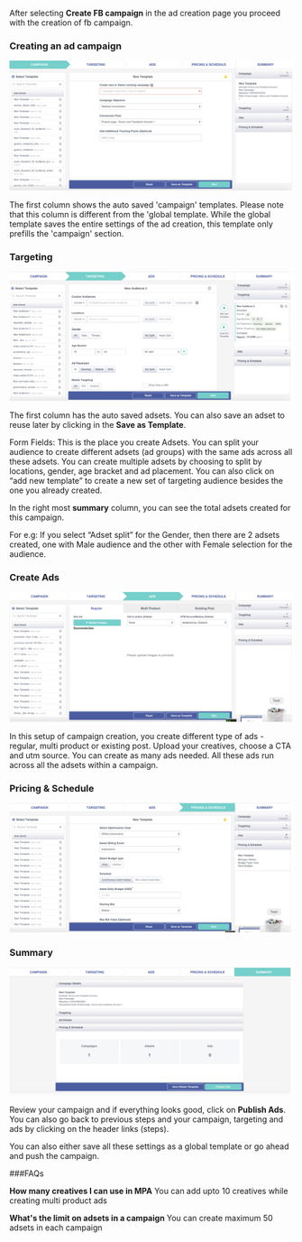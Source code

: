 After selecting **Create FB campaign** in the ad creation page you proceed with the creation of fb campaign.

### Creating an ad campaign

![Screenshot](img/creation2-campaign.png)

The first column shows the auto saved 'campaign' templates. Please note that this column is different from the 'global template. While the global template saves the entire settings of the ad creation, this template only prefills the 'campaign' section.


### Targeting

![Screenshot](img/creation3-targeting.png)

The first column has the auto saved adsets. You can also save an adset to reuse later by clicking in the **Save as Template**.

Form Fields: This is the place you create Adsets.  You can split your audience to create different adsets (ad groups) with the same ads across all these adsets. You can create multiple adsets by choosing to split by locations, gender, age bracket and ad placement.  You can also click on “add new template” to create a new set of targeting audience besides the one you already created.

In the right most **summary** column, you can see the total adsets created for this campaign.

For e.g: If you select “Adset split” for the Gender, then there are 2 adsets created, one with Male audience and the other with Female selection for the audience.

### Create Ads

![Screenshot](img/creation4-ads.png)

In this setup of campaign creation, you create different type of ads - regular, multi product or existing post.
Upload your creatives, choose a CTA and utm source. You can create as many ads needed. All these ads run across all the adsets within a campaign.


### Pricing & Schedule

![Screenshot](img/creation5-pricing.png)


### Summary

![Screenshot](img/creation6-summary.png)

Review your campaign and if everything looks good, click on **Publish Ads**. You can also go back to previous steps and your campaign, targeting and ads by clicking on the header links (steps).

You can also either save all these settings as a global template or go ahead and push the campaign.


###FAQs

**How many creatives I can use in MPA**
You can add upto 10 creatives while creating multi product ads

**What's the limit on adsets in a campaign**
You can create maximum 50 adsets in each campaign





